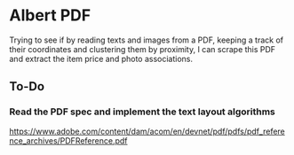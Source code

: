 # Albert PDF

Trying to see if by reading texts and images from a PDF, keeping a track of
their coordinates and clustering them by proximity, I can scrape this PDF and
extract the item price and photo associations.

## To-Do

### Read the PDF spec and implement the text layout algorithms

https://www.adobe.com/content/dam/acom/en/devnet/pdf/pdfs/pdf_reference_archives/PDFReference.pdf
